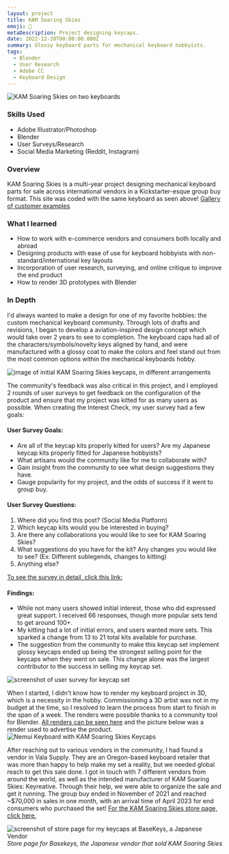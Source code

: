```yaml
---
layout: project
title: KAM Soaring Skies
emoji: 🛫
metaDescription: Project designing keycaps.
date: 2022-12-28T00:00:00.000Z
summary: Glossy keyboard parts for mechanical keyboard hobbyists.
tags:
  - Blender
  - User Research
  - Adobe CC
  - Keyboard Design
---
```


![KAM Soaring Skies on two keyboards](/static/img/soaring-skies-real.jpeg)

### Skills Used
  - Adobe Illustrator/Photoshop
  - Blender
  - User Surveys/Research
  - Social Media Marketing (Reddit, Instagram)

### Overview

KAM Soaring Skies is a multi-year project designing mechanical keyboard parts for sale across international vendors in a Kickstarter-esque group buy format. This site was coded with the same keyboard as seen above! [Gallery of customer examples](https://imgur.com/a/c52mnXK)

### What I learned

- How to work with e-commerce vendors and consumers both locally and abroad
- Designing products with ease of use for keyboard hobbyists with non-standard/international key layouts
- Incorporation of user research, surveying, and online critique to improve the end product
- How to render 3D prototypes with Blender

### In Depth

I'd always wanted to make a design for one of my favorite hobbies: the custom mechanical keyboard community. Through lots of drafts and revisions, I began to develop a aviation-inspired design concept which would take over 2 years to see to completion. The keyboard caps had all of the characters/symbols/novelty keys aligned by hand, and were manufactured with a glossy coat to make the colors and feel stand out from the most common options within the mechanical keyboards hobby.

![image of initial KAM Soaring Skies keycaps, in different arrangements](/static/img/keyset-screenshot.jpg)

The community's feedback was also critical in this project, and I employed 2 rounds of user surveys to get feedback on the configuration of the product and ensure that my project was kitted for as many users as possible. When creating the Interest Check, my user survey had a few goals:

#### User Survey Goals:
 - Are all of the keycap kits properly kitted for users? Are my Japanese keycap kits properly fitted for Japanese hobbyists?
 - What artisans would the community like for me to collaborate with?
 - Gain insight from the community to see what design suggestions they have.
 - Gauge popularity for my project, and the odds of success if it went to group buy.

#### User Survey Questions:
1. Where did you find this post? (Social Media Platform)
2. Which keycap kits would you be interested in buying?
3. Are there any collaborations you would like to see for KAM Soaring Skies?
4. What suggestions do you have for the kit? Any changes you would like to see? (Ex: Different sublegends, changes to kitting)
5. Anything else?

[To see the survey in detail, click this link:](https://forms.gle/wfsJqZvXeWRQCYvx6)

#### Findings:
- While not many users showed initial interest, those who did expressed great support. I received 66 responses, though more popular sets tend to get around 100+.
- My kitting had a lot of initial errors, and users wanted more sets. This sparked a change from 13 to 21 total kits available for purchase.
- The suggestion from the community to make this keycap set implement glossy keycaps ended up being the strongest selling point for the keycaps when they went on sale. This change alone was the largest contributor to the success in selling my keycap set.

![screenshot of user survey for keycap set](/static/img/user-survey.jpg)

When I started, I didn't know how to render my keyboard project in 3D, which is a necessity in the hobby. Commissioning a 3D artist was not in my budget at the time, so I resolved to learn the process from start to finish in the span of a week. The renders were possible thanks to a community tool for Blender. [All renders can be seen here](https://imgur.com/a/TjAP57r) and the picture below was a render used to advertise the product.
![Nemui Keyboard with KAM Soaring Skies Keycaps](/static/img/nemui-fixed-compressed.jpg)

After reaching out to various vendors in the community, I had found a vendor in Vala Supply. They are an Oregon-based keyboard retailer that was more than happy to help make my set a reality, but we needed global reach to get this sale done. I got in touch with 7 different vendors from around the world, as well as the intended manufacturer of KAM Soaring Skies: Keyreative. Through their help, we were able to organize the sale and get it running. The group buy ended in November of 2021 and reached ~$70,000 in sales in one month, with an arrival time of April 2023 for end consumers who purchased the set! [For the KAM Soaring Skies store page, click here.](https://vala.supply/products/kam-soaring-skies)

![screenshot of store page for my keycaps at BaseKeys, a Japanese Vendor](/static/img/basekeys.jpg)
*Store page for Basekeys, the Japanese vendor that sold KAM Soaring Skies*
